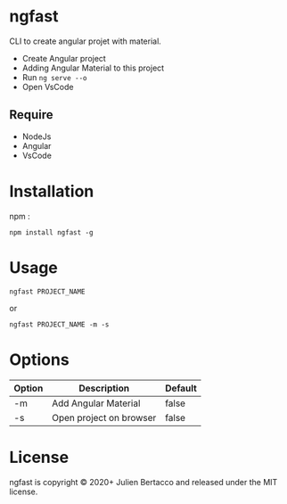 # ngfast
CLI to create angular projet with material.

- Create Angular project
- Adding Angular Material to this project
- Run `ng serve --o`
- Open VsCode
  

## Require

- NodeJs
- Angular
- VsCode
  

# Installation

npm :

`npm install ngfast -g`



# Usage

`ngfast PROJECT_NAME`

or

`ngfast PROJECT_NAME -m -s`


# Options

| Option | Description             | Default |
|--------|-------------------------|---------|
| -m     | Add Angular Material    | false   |
| -s     | Open project on browser | false   |


# License
ngfast is copyright © 2020+ Julien Bertacco and released under the MIT license.